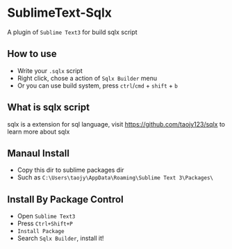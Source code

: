 # SublimeText-Sqlx
A plugin of `Sublime Text3` for build sqlx script


## How to use

- Write your `.sqlx` script
- Right click, chose a action of `Sqlx Builder` menu
- Or you can use build system, press `ctrl`/`cmd` + `shift` + `b`


## What is sqlx script

sqlx is a extension for sql language, visit https://github.com/taojy123/sqlx to learn more about sqlx


## Manaul Install

- Copy this dir to sublime packages dir
- Such as `C:\Users\taojy\AppData\Roaming\Sublime Text 3\Packages\`


## Install By Package Control

- Open `Sublime Text3`
- Press `Ctrl+Shift+P`
- `Install Package`
- Search `Sqlx Builder`, install it!

